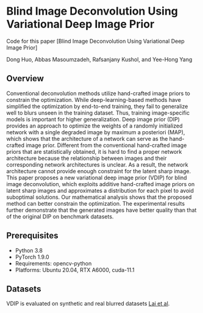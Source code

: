# Blind Image Deconvolution Using Variational Deep Image Prior
Code for this paper [Blind Image Deconvolution Using Variational Deep Image Prior]

Dong Huo, Abbas Masoumzadeh, Rafsanjany Kushol, and Yee-Hong Yang

## Overview

Conventional deconvolution methods utilize hand-crafted image priors to constrain the optimization. While deep-learning-based methods have simplified the optimization by end-to-end training, they fail to generalize well to blurs unseen in the training dataset. Thus, training image-specific models is important for higher generalization. Deep image prior (DIP) provides an approach to optimize the weights of a randomly initialized network with a single degraded image by maximum a posteriori (MAP), which shows that the architecture of a network can serve as the hand-crafted image prior. Different from the conventional hand-crafted image priors that are statistically obtained, it is hard to find a proper network architecture because the relationship between images and their corresponding network architectures is unclear. As a result, the network architecture cannot provide enough constraint for the latent sharp image. This paper proposes a new variational deep image prior (VDIP) for blind image deconvolution, which exploits additive hand-crafted image priors on latent sharp images and approximates a distribution for each pixel to avoid suboptimal solutions. Our mathematical analysis shows that the proposed method can better constrain the optimization. The experimental results further demonstrate that the generated images have better quality than that of the original DIP on benchmark datasets.

## Prerequisites
- Python 3.8 
- PyTorch 1.9.0
- Requirements: opencv-python
- Platforms: Ubuntu 20.04, RTX A6000, cuda-11.1

## Datasets
VDIP is evaluated on synthetic and real blurred datasets [Lai et al](http://vllab.ucmerced.edu/wlai24/cvpr16_deblur_study/).
